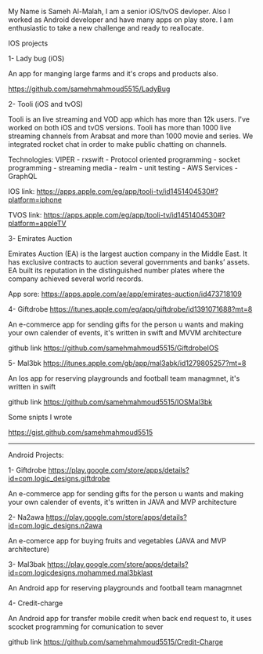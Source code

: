 
My Name is Sameh Al-Malah, I am a senior iOS/tvOS devloper. Also I worked as Android developer and have many apps on play store.
I am enthusiastic to take a new challenge and ready to reallocate. 

IOS projects 

1- Lady bug (iOS)

An app for manging large farms and it's crops and products also.

https://github.com/samehmahmoud5515/LadyBug

2- Tooli (iOS and tvOS)

Tooli is an live streaming and VOD app which has more than 12k users. I've worked on both iOS and tvOS versions.
Tooli has more than 1000 live streaming channels from Arabsat and more than 1000 movie and series.
We integrated rocket chat in order to make public chatting on channels.

Technologies: 
VIPER - rxswift - Protocol oriented programming - socket programming - streaming media - realm - unit testing - AWS Services - GraphQL

IOS link: https://apps.apple.com/eg/app/tooli-tv/id1451404530#?platform=iphone

TVOS link: https://apps.apple.com/eg/app/tooli-tv/id1451404530#?platform=appleTV


3- Emirates Auction

Emirates Auction (EA) is the largest auction company in the Middle East. It has exclusive contracts to auction several governments and banks’ assets. EA built its reputation in the distinguished number plates where the company achieved several world records.

App sore: https://apps.apple.com/ae/app/emirates-auction/id473718109


4- Giftdrobe https://itunes.apple.com/eg/app/giftdrobe/id1391071688?mt=8

 An e-commerce app for sending gifts for the person u wants and making your own calender of events, it's written in swift and MVVM architecture

github link https://github.com/samehmahmoud5515/GiftdrobeIOS


5- Mal3bk https://itunes.apple.com/gb/app/mal3abk/id1279805257?mt=8

 An Ios app for reserving playgrounds and football team managmnet, it's written in swift 
 
 github link https://github.com/samehmahmoud5515/IOSMal3bk
 
 
 Some snipts I wrote 
 
 https://gist.github.com/samehmahmoud5515
 
-----------------------------------------------------------------------------------------------------------------------------------

Android Projects:

1- Giftdrobe https://play.google.com/store/apps/details?id=com.logic_designs.giftdrobe

 An e-commerce app for sending gifts for the person u wants and making your own calender of events, it's written in JAVA and MVP architecture
 
2- Na2awa https://play.google.com/store/apps/details?id=com.logic_designs.n2awa
 
An e-comerce app for buying fruits and vegetables (JAVA and MVP architecture)

3- Mal3bak  https://play.google.com/store/apps/details?id=com.logicdesigns.mohammed.mal3bklast

 An Android app for reserving playgrounds and football team managmnet
 
 4- Credit-charge 
 
 An Android app for transfer mobile credit when back end request to, it uses scocket programming for comunication to sever 
 
 github link https://github.com/samehmahmoud5515/Credit-Charge
